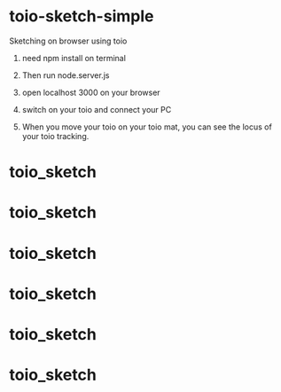 # toio-sketch-simple
Sketching on browser using toio

1. need npm install on terminal

2. Then run node.server.js

3. open localhost 3000 on your browser

4. switch on your toio and connect your PC

5. When you move your toio on your toio mat, you can see the locus of your toio tracking.
# toio_sketch
# toio_sketch
# toio_sketch
# toio_sketch
# toio_sketch
# toio_sketch
